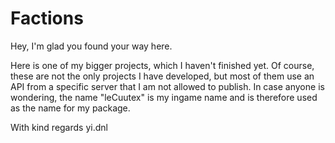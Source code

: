 # Factions
Hey,
I'm glad you found your way here. 

Here is one of my bigger projects, which I haven't finished yet.
Of course, these are not the only projects I have developed, but most of them use an API
from a specific server that I am not allowed to publish. 
In case anyone is wondering, the name "leCuutex" is my ingame name and
is therefore used as the name for my package.

With kind regards
yi.dnl
